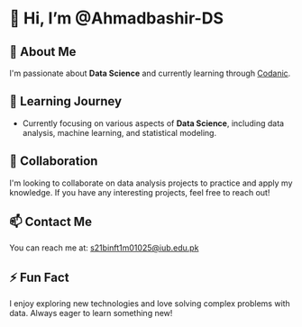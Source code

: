 # 👋 Hi, I’m @Ahmadbashir-DS

## 👀 About Me
I'm passionate about **Data Science** and currently learning through [Codanic](https://codanic.com).

## 🌱 Learning Journey
- Currently focusing on various aspects of **Data Science**, including data analysis, machine learning, and statistical modeling.

## 💞️ Collaboration
I'm looking to collaborate on data analysis projects to practice and apply my knowledge. If you have any interesting projects, feel free to reach out!

## 📫 Contact Me
You can reach me at: [s21binft1m01025@iub.edu.pk](mailto:s21binft1m01025@iub.edu.pk)

## ⚡ Fun Fact
I enjoy exploring new technologies and love solving complex problems with data. Always eager to learn something new!


<!---
Ahmadbashir-DS/Ahmadbashir-DS is a ✨ special ✨ repository because its `README.md` (this file) appears on your GitHub profile.
You can click the Preview link to take a look at your changes.
--->
